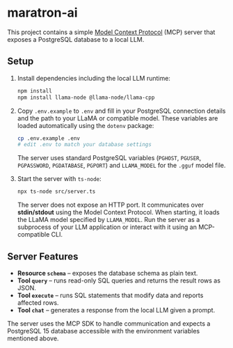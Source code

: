 # maratron-ai

This project contains a simple [Model Context Protocol](https://modelcontextprotocol.io) (MCP) server that exposes a PostgreSQL database to a local LLM.

## Setup

1. Install dependencies including the local LLM runtime:
   ```bash
   npm install
   npm install llama-node @llama-node/llama-cpp
   ```

2. Copy `.env.example` to `.env` and fill in your PostgreSQL connection details and the path to your LLaMA or compatible model. These variables are loaded automatically using the `dotenv` package:
   ```bash
   cp .env.example .env
   # edit .env to match your database settings
   ```

   The server uses standard PostgreSQL variables (`PGHOST`, `PGUSER`, `PGPASSWORD`, `PGDATABASE`, `PGPORT`) and `LLAMA_MODEL` for the `.gguf` model file.

3. Start the server with `ts-node`:
   ```bash
   npx ts-node src/server.ts
   ```
   The server does not expose an HTTP port. It communicates over **stdin/stdout**
   using the Model Context Protocol. When starting, it loads the LLaMA model
   specified by `LLAMA_MODEL`. Run the server as a subprocess of your LLM
   application or interact with it using an MCP-compatible CLI.

## Server Features

- **Resource `schema`** – exposes the database schema as plain text.
- **Tool `query`** – runs read-only SQL queries and returns the result rows as JSON.
- **Tool `execute`** – runs SQL statements that modify data and reports affected rows.
- **Tool `chat`** – generates a response from the local LLM given a prompt.

The server uses the MCP SDK to handle communication and expects a PostgreSQL 15 database accessible with the environment variables mentioned above.
